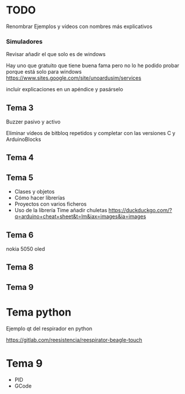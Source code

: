 # TODO


Renombrar Ejemplos y vídeos con nombres más explicativos

### Simuladores
Revisar
añadir el que solo es de windows

Hay uno que gratuito que tiene buena fama pero no lo he podido probar porque está solo para windows https://www.sites.google.com/site/unoardusim/services

incluir explicaciones en un apéndice y pasárselo



## Tema 3

Buzzer pasivo y activo

Eliminar vídeos de bitbloq repetidos y completar con las versiones C y ArduinoBlocks


## Tema 4


## Tema 5

* Clases y objetos
* Cómo hacer librerías
* Proyectos con varios ficheros
* Uso de la librería Time
añadir chuletas https://duckduckgo.com/?q=arduino+cheat+sheet&t=lm&iax=images&ia=images

## Tema 6 
 
 nokia 5050
 oled

## Tema 8


## Tema 9

# Tema python

Ejemplo qt del respirador en python

https://gitlab.com/reesistencia/reespirator-beagle-touch


# Tema 9

* PID
* GCode
